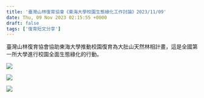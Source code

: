 ```yaml
---
title: '臺灣山林復育協會《東海大學校園生態綠化工作討論》2023/11/09'
date: Thu, 09 Nov 2023 02:15:55 +0000
draft: false
tags: ['復育短文分享']
---
```


臺灣山林復育協會協助東海大學推動校園復育為大肚山天然林相計畫，這是全國第一所大學進行校園全面生態綠化的行動。

![](https://www.reforestation.tw/wp-content/uploads/2024/01/399620713_7247128675306710_29361003308718287_n-1024x768.jpg)

![](https://www.reforestation.tw/wp-content/uploads/2024/01/400046346_7247128695306708_9161156469963481986_n-1024x577.jpg)

![](https://www.reforestation.tw/wp-content/uploads/2024/01/401239457_7247128678640043_8260025778564530203_n-1024x768.jpg)